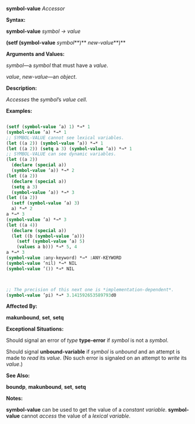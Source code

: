 **symbol-value** *Accessor* 



**Syntax:** 



**symbol-value** *symbol → value* 



**(setf (symbol-value** *symbol***)** *new-value***)** 



**Arguments and Values:** 



*symbol*—a *symbol* that must have a *value*. 



*value*, *new-value*—an *object*. 



**Description:** 



*Accesses* the *symbol*’s *value cell*. 



**Examples:**
```lisp

(setf (symbol-value ’a) 1) *→* 1 
(symbol-value ’a) *→* 1 
;; SYMBOL-VALUE cannot see lexical variables. 
(let ((a 2)) (symbol-value ’a)) *→* 1 
(let ((a 2)) (setq a 3) (symbol-value ’a)) *→* 1 
;; SYMBOL-VALUE can see dynamic variables. 
(let ((a 2)) 
  (declare (special a)) 
  (symbol-value ’a)) *→* 2 
(let ((a 2)) 
  (declare (special a)) 
  (setq a 3) 
  (symbol-value ’a)) *→* 3 
(let ((a 2)) 
  (setf (symbol-value ’a) 3) 
  a) *→* 2 
a *→* 3 
(symbol-value ’a) *→* 3 
(let ((a 4)) 
  (declare (special a)) 
  (let ((b (symbol-value ’a))) 
    (setf (symbol-value ’a) 5) 
    (values a b))) *→* 5, 4 
a *→* 3 
(symbol-value :any-keyword) *→* :ANY-KEYWORD 
(symbol-value ’nil) *→* NIL 
(symbol-value ’()) *→* NIL 



;; The precision of this next one is *implementation-dependent*. 
(symbol-value ’pi) *→* 3.141592653589793d0 

```
**Affected By:** 



**makunbound**, **set**, **setq** 



**Exceptional Situations:** 



Should signal an error of *type* **type-error** if *symbol* is not a *symbol*. 



Should signal **unbound-variable** if *symbol* is *unbound* and an attempt is made to *read* its *value*. (No such error is signaled on an attempt to *write* its *value*.) 



**See Also:** 



**boundp**, **makunbound**, **set**, **setq** 



**Notes:** 



**symbol-value** can be used to get the value of a *constant variable*. **symbol-value** cannot *access* the value of a *lexical variable*. 



